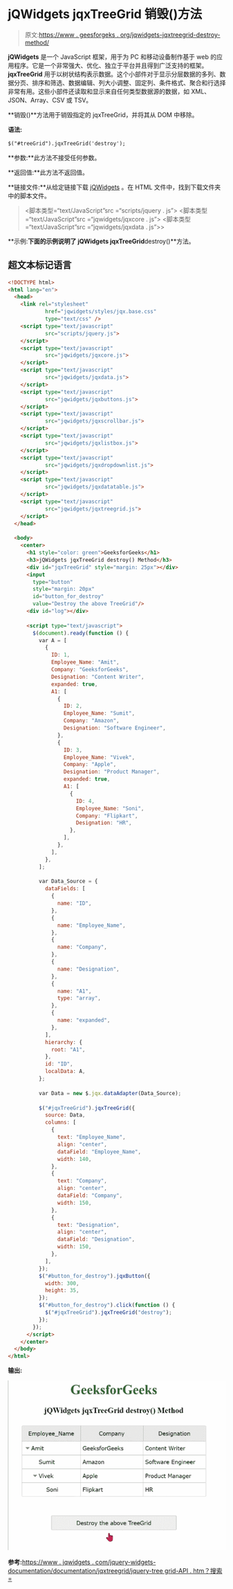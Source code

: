 # jQWidgets jqxTreeGrid 销毁()方法

> 原文:[https://www . geesforgeks . org/jqwidgets-jqxtreegrid-destroy-method/](https://www.geeksforgeeks.org/jqwidgets-jqxtreegrid-destroy-method/)

**jQWidgets** 是一个 JavaScript 框架，用于为 PC 和移动设备制作基于 web 的应用程序。它是一个非常强大、优化、独立于平台并且得到广泛支持的框架。 **jqxTreeGrid** 用于以树状结构表示数据。这个小部件对于显示分层数据的多列、数据分页、排序和筛选、数据编辑、列大小调整、固定列、条件格式、聚合和行选择非常有用。这些小部件还读取和显示来自任何类型数据源的数据，如 XML、JSON、Array、CSV 或 TSV。

**销毁()**方法用于销毁指定的 jqxTreeGrid，并将其从 DOM 中移除。

**语法:**

```html
$("#treeGrid").jqxTreeGrid('destroy');
```

**参数:**此方法不接受任何参数。

**返回值:**此方法不返回值。

**链接文件:**从给定链接下载 [jQWidgets](https://www.jqwidgets.com/download/) 。在 HTML 文件中，找到下载文件夹中的脚本文件。

> <link rel="”stylesheet”" href="”jqwidgets/styles/jqx.base.css”" type="”text/css”">
> <脚本类型=“text/JavaScript”src =“scripts/jquery . js”></脚本>
> <脚本类型=“text/JavaScript”src =“jqwidgets/jqxcore . js”></脚本>
> <脚本类型=“text/JavaScript”src =“jqwidgets/jqxdata . js”>>

**示例:**下面的示例说明了 jQWidgets jqxTreeGrid**destroy()**方法。

## 超文本标记语言

```html
<!DOCTYPE html>
<html lang="en">
  <head>
    <link rel="stylesheet"
            href="jqwidgets/styles/jqx.base.css"
            type="text/css" />
    <script type="text/javascript" 
            src="scripts/jquery.js">
    </script>
    <script type="text/javascript" 
            src="jqwidgets/jqxcore.js">
    </script>
    <script type="text/javascript" 
            src="jqwidgets/jqxdata.js">
    </script>
    <script type="text/javascript" 
            src="jqwidgets/jqxbuttons.js">
    </script>
    <script type="text/javascript" 
            src="jqwidgets/jqxscrollbar.js">
    </script>
    <script type="text/javascript" 
            src="jqwidgets/jqxlistbox.js">
    </script>
    <script type="text/javascript" 
            src="jqwidgets/jqxdropdownlist.js">
    </script>
    <script type="text/javascript" 
            src="jqwidgets/jqxdatatable.js">
    </script>
    <script type="text/javascript" 
            src="jqwidgets/jqxtreegrid.js">
    </script>
  </head>

  <body>
    <center>
      <h1 style="color: green">GeeksforGeeks</h1>
      <h3>jQWidgets jqxTreeGrid destroy() Method</h3>
      <div id="jqxTreeGrid" style="margin: 25px"></div>
      <input
        type="button"
        style="margin: 20px"
        id="button_for_destroy"
        value="Destroy the above TreeGrid"/>
      <div id="log"></div>

      <script type="text/javascript">
        $(document).ready(function () {
          var A = [
            {
              ID: 1,
              Employee_Name: "Amit",
              Company: "GeeksforGeeks",
              Designation: "Content Writer",
              expanded: true,
              A1: [
                {
                  ID: 2,
                  Employee_Name: "Sumit",
                  Company: "Amazon",
                  Designation: "Software Engineer",
                },
                {
                  ID: 3,
                  Employee_Name: "Vivek",
                  Company: "Apple",
                  Designation: "Product Manager",
                  expanded: true,
                  A1: [
                    {
                      ID: 4,
                      Employee_Name: "Soni",
                      Company: "Flipkart",
                      Designation: "HR",
                    },
                  ],
                },
              ],
            },
          ];

          var Data_Source = {
            dataFields: [
              {
                name: "ID",
              },
              {
                name: "Employee_Name",
              },
              {
                name: "Company",
              },
              {
                name: "Designation",
              },
              {
                name: "A1",
                type: "array",
              },
              {
                name: "expanded",
              },
            ],
            hierarchy: {
              root: "A1",
            },
            id: "ID",
            localData: A,
          };

          var Data = new $.jqx.dataAdapter(Data_Source);

          $("#jqxTreeGrid").jqxTreeGrid({
            source: Data,
            columns: [
              {
                text: "Employee_Name",
                align: "center",
                dataField: "Employee_Name",
                width: 140,
              },
              {
                text: "Company",
                align: "center",
                dataField: "Company",
                width: 150,
              },
              {
                text: "Designation",
                align: "center",
                dataField: "Designation",
                width: 150,
              },
            ],
          });
          $("#button_for_destroy").jqxButton({
            width: 300,
            height: 35,
          });
          $("#button_for_destroy").click(function () {
            $("#jqxTreeGrid").jqxTreeGrid("destroy");
          });
        });
      </script>
    </center>
  </body>
</html>
```

**输出:**

![](img/80e655d2336db81b4e2ade53388b1ce2.png)

**参考:**[https://www . jqwidgets . com/jquery-widgets-documentation/documentation/jqxtreegrid/jquery-tree grid-API . htm？搜索=](https://www.jqwidgets.com/jquery-widgets-documentation/documentation/jqxtreegrid/jquery-treegrid-api.htm?search=)
